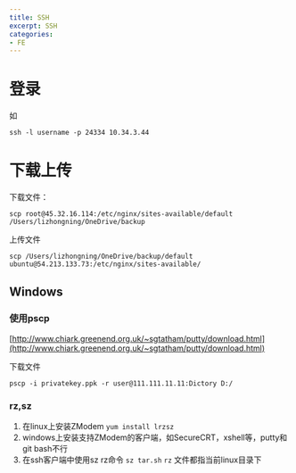 ```yaml
---
title: SSH
excerpt: SSH
categories: 
- FE
---
```


# 登录

如
```
ssh -l username -p 24334 10.34.3.44
```

# 下载上传
下载文件：
```
scp root@45.32.16.114:/etc/nginx/sites-available/default /Users/lizhongning/OneDrive/backup
```
上传文件
```
scp /Users/lizhongning/OneDrive/backup/default ubuntu@54.213.133.73:/etc/nginx/sites-available/
```
## Windows

### 使用pscp

[http://www.chiark.greenend.org.uk/~sgtatham/putty/download.html](http://www.chiark.greenend.org.uk/~sgtatham/putty/download.html)

下载文件
```
pscp -i privatekey.ppk -r user@111.111.11.11:Dictory D:/ 
```
### rz,sz
1. 在linux上安装ZModem `yum install lrzsz`
2. windows上安装支持ZModem的客户端，如SecureCRT，xshell等，putty和git bash不行
3. 在ssh客户端中使用sz rz命令 `sz tar.sh` `rz` 文件都指当前linux目录下
